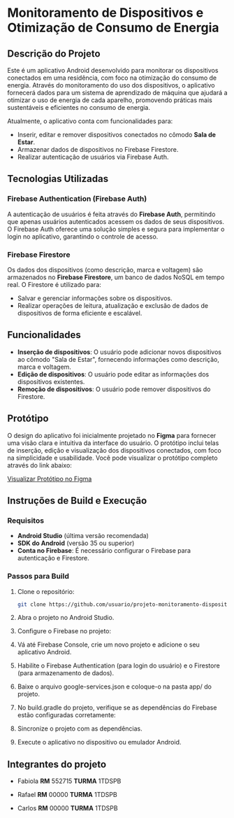# Monitoramento de Dispositivos e Otimização de Consumo de Energia

## Descrição do Projeto

Este é um aplicativo Android desenvolvido para monitorar os dispositivos conectados em uma residência, com foco na otimização do consumo de energia. Através do monitoramento do uso dos dispositivos, o aplicativo fornecerá dados para um sistema de aprendizado de máquina que ajudará a otimizar o uso de energia de cada aparelho, promovendo práticas mais sustentáveis e eficientes no consumo de energia.

Atualmente, o aplicativo conta com funcionalidades para:
- Inserir, editar e remover dispositivos conectados no cômodo **Sala de Estar**.
- Armazenar dados de dispositivos no Firebase Firestore.
- Realizar autenticação de usuários via Firebase Auth.

## Tecnologias Utilizadas

### Firebase Authentication (Firebase Auth)
A autenticação de usuários é feita através do **Firebase Auth**, permitindo que apenas usuários autenticados acessem os dados de seus dispositivos. O Firebase Auth oferece uma solução simples e segura para implementar o login no aplicativo, garantindo o controle de acesso.

### Firebase Firestore
Os dados dos dispositivos (como descrição, marca e voltagem) são armazenados no **Firebase Firestore**, um banco de dados NoSQL em tempo real. O Firestore é utilizado para:
- Salvar e gerenciar informações sobre os dispositivos.
- Realizar operações de leitura, atualização e exclusão de dados de dispositivos de forma eficiente e escalável.

## Funcionalidades

- **Inserção de dispositivos**: O usuário pode adicionar novos dispositivos ao cômodo "Sala de Estar", fornecendo informações como descrição, marca e voltagem.
- **Edição de dispositivos**: O usuário pode editar as informações dos dispositivos existentes.
- **Remoção de dispositivos**: O usuário pode remover dispositivos do Firestore.

## Protótipo

O design do aplicativo foi inicialmente projetado no **Figma** para fornecer uma visão clara e intuitiva da interface do usuário. O protótipo inclui telas de inserção, edição e visualização dos dispositivos conectados, com foco na simplicidade e usabilidade. Você pode visualizar o protótipo completo através do link abaixo:

[Visualizar Protótipo no Figma]([https://www.figma.com/proto/XXXXXXXXXXXXXX](https://www.figma.com/design/ABYTiaEOOxR7MyrpSGWMdx/Mr.Frank---energia?node-id=0-1&t=XoZzG0PQHg4okuSE-1))

## Instruções de Build e Execução

### Requisitos
- **Android Studio** (última versão recomendada)
- **SDK do Android** (versão 35 ou superior)
- **Conta no Firebase**: É necessário configurar o Firebase para autenticação e Firestore.

### Passos para Build
1. Clone o repositório:
   ```bash
   git clone https://github.com/usuario/projeto-monitoramento-dispositivos.git
2. Abra o projeto no Android Studio.

3. Configure o Firebase no projeto:

4. Vá até Firebase Console, crie um novo projeto e adicione o seu aplicativo Android.

5. Habilite o Firebase Authentication (para login do usuário) e o Firestore (para armazenamento de dados).

6. Baixe o arquivo google-services.json e coloque-o na pasta app/ do projeto.

7. No build.gradle do projeto, verifique se as dependências do Firebase estão configuradas corretamente:

8. Sincronize o projeto com as dependências.

9. Execute o aplicativo no dispositivo ou emulador Android.

## Integrantes do projeto
* Fabiola **RM** 552715 **TURMA** 1TDSPB

* Rafael **RM** 00000 **TURMA** 1TDSPB

* Carlos **RM** 00000 **TURMA** 1TDSPB
 
